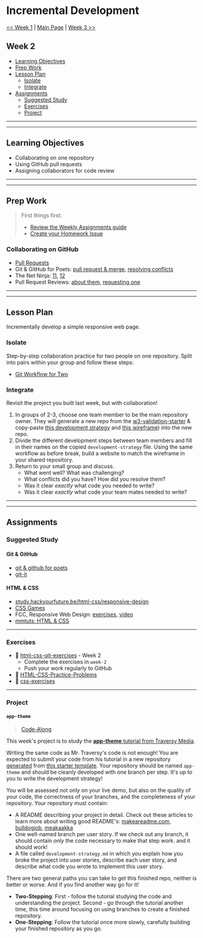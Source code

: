 # Incremental Development

[<< Week 1](../week-1/README.md) | [Main Page](../README.md) | [Week 3 >>](../week-3/README.md)

## Week 2

- [Learning Objectives](#learning-objectives)
- [Prep Work](#prep-work)
- [Lesson Plan](#lesson-plan)
  - [Isolate](#isolate)
  - [Integrate](#integrate)
- [Assignments](#assignments)
  - [Suggested Study](#suggested-study)
  - [Exercises](#exercises)
  - [Project](#project)

---
---

## Learning Objectives

- Collaborating on one repository
- Using GitHub pull requests
- Assigning collaborators for code review

---
---

## Prep Work

> First things first:
> - [Review the Weekly Assignments guide](https://home.hackyourfuture.be/students/weekly-assignments)
> - [Create your Homework Issue](https://home.hackyourfuture.be/students/homework-submission#homework-issues)

### Collaborating on GitHub

- [Pull Requests](https://www.youtube.com/watch?v=2M16faxEQsg)
- Git & GitHub for Poets: [pull request & merge](https://www.youtube.com/watch?v=_NrSWLQsDL4&list=PLRqwX-V7Uu6ZF9C0YMKuns9sLDzK6zoiV&t=0s), [resolving conflicts](https://www.youtube.com/watch?v=JtIX3HJKwfo)
- The Net Ninja: [11](https://www.youtube.com/watch?v=MnUd31TvBoU&list=PL4cUxeGkcC9goXbgTDQ0n_4TBzOO0ocPR&index=11), [12](https://www.youtube.com/watch?v=MnUd31TvBoU&list=PL4cUxeGkcC9goXbgTDQ0n_4TBzOO0ocPR&index=12)
- Pull Request Reviews: [about them](https://help.github.com/en/github/collaborating-with-issues-and-pull-requests/about-pull-request-reviews), [requesting one](https://help.github.com/en/github/collaborating-with-issues-and-pull-requests/requesting-a-pull-request-review)

---
---

## Lesson Plan

<!-- > [Lesson Plan Slides](https://hackyourfuture.be/incremental-development/week-2) -->

Incrementally develop a simple responsive web page.

### Isolate

Step-by-step collaboration practice for two people on one repository.  Split into pairs within your group and follow these steps:

- [Git Workflow for Two](https://github.com/foundersandcoders/git-workflow-workshop-for-two)

### Integrate

Revisit the project you built last week, but with collaboration!

1. In groups of 2-3, choose one team member to be the main repository owner.  They will generate a new repo from the [w3-validation-starter](https://github.com/hackyourfuturebelgium/w3-validation-starter) & copy-paste [this development strategy](../integrate/development-strategy-collaborative.md) and [this wireframe](../integrate/wireframe.gif)) into the new repo.
1. Divide the different development steps between team members and fill in their names on the copied `development-strategy` file.  Using the same workflow as before break, build a website to match the wireframe in your shared repository.
1. Return to your small group and discuss.
    - What went well? What was challenging?
    - What conflicts did you have? How did you resolve them?
    - Was it clear _exactly_ what code you needed to write?
    - Was it clear _exactly_ what code your team mates needed to write?

---
---

## Assignments

### Suggested Study

#### Git & GitHub

- [git & github for poets](https://www.youtube.com/watch?v=BCQHnlnPusY&list=PLRqwX-V7Uu6ZF9C0YMKuns9sLDzK6zoiV)
- [git-it](https://github.com/jlord/git-it-electron/)

#### HTML & CSS

- [study.hackyourfuture.be/html-css/responsive-design](https://study.hackyourfuture.be/html-css/responsive-design)
- [CSS Games](https://study.hackyourfuture.be/html-css/css#games-to-learn-css)
- FCC, Responsive Web Design: [exercises](https://www.freecodecamp.org/learn), [video](https://www.youtube.com/watch?v=srvUrASNj0s)
- [mmtuts: HTML & CSS](https://www.youtube.com/watch?v=TKYsuU86-DQ&list=PL0eyrZgxdwhwNC5ppZo_dYGVjerQY3xYU)

---

### Exercises

- :egg: [html-css-git-exercises](https://github.com/hackyourfuturebelgium/html-css-git-exercises) - Week 2
  - Complete the exercises in `week-2`
  - Push your work regularly to GitHub
- :hatching_chick: [HTML-CSS-Practice-Problems](https://github.com/DevMountain/HTML-CSS-Practice-Problems)
- :hatching_chick: [css-exercises](https://github.com/dangodev/css-exercises)

---

### Project

#### `app-theme`

> [Code-Along](http://hackyourfuture.be/homework-submission/#projects)

This week's project is to study the [__app-theme__ tutorial from Traversy Media](https://www.youtube.com/watch?v=qlA7dputiNc).

Writing the same code as Mr. Traversy's code is not enough!  You are expected to submit your code from his tutorial in a new repository [generated](https://github.blog/2019-06-06-generate-new-repositories-with-repository-templates/) from [this starter template](https://github.com/HackYourFutureBelgium/w3-validation-template).  Your repository should be named `app-theme` and should be cleanly developed with one branch per step.  It's up to you to write the development strategy!

You will be assessed not only on your live demo, but also on the quality of your code, the correctness of your branches, and the completeness of your repository. Your repository must contain:

- A README describing your project in detail.  Check out these articles to learn more about writing good README's: [makeareadme.com](https://www.makeareadme.com/), [bulldogjob](https://bulldogjob.com/news/449-how-to-write-a-good-readme-for-your-github-project), [meakaakka](https://medium.com/@meakaakka/a-beginners-guide-to-writing-a-kickass-readme-7ac01da88ab3)
- One well-named branch per user story. If we check out any branch, it should contain _only_ the code necessary to make that step work. and it should work!
- A file called `development-strategy.md` in which you explain how you broke the project into user stories, describe each user story, and describe what code you wrote to implement this user story.

There are two general paths you can take to get this finished repo, neither is better or worse.  And if you find another way go for it!

- __Two-Stepping__: First - follow the tutorial studying the code and understanding the project.  Second - go through the tutorial another time, this time around focusing on using branches to create a finished repository.
- __One-Stepping__: Follow the tutorial once more slowly, carefully building your finished repository as you go.
